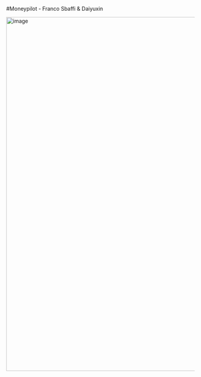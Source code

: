 #Moneypilot - Franco Sbaffi & Daiyuxin

<img width="1919" height="945" alt="image" src="https://github.com/user-attachments/assets/4dc4afbb-5d89-442b-94ed-747a087245a2" />

 
